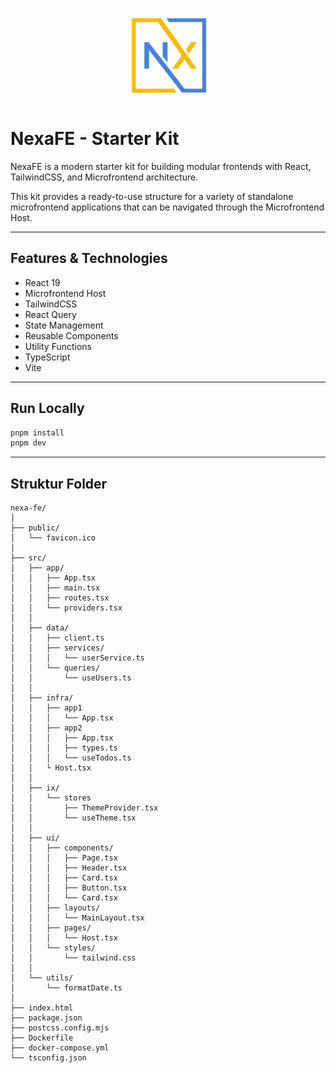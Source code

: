 <p align="center">
  <img src="./public/assets/images/logo.png" alt="Nexa" width="150"/>
</p>

# NexaFE - Starter Kit

NexaFE is a modern starter kit for building modular frontends with React, TailwindCSS, and Microfrontend architecture.

This kit provides a ready-to-use structure for a variety of standalone microfrontend applications that can be navigated through the Microfrontend Host.

---

## Features & Technologies

- React 19
- Microfrontend Host
- TailwindCSS
- React Query
- State Management
- Reusable Components
- Utility Functions
- TypeScript
- Vite

---

## Run Locally

```bash
pnpm install
pnpm dev
```

---

## Struktur Folder

```
nexa-fe/
│
├── public/
│   └── favicon.ico
│
├── src/
│   ├── app/
│   │   ├── App.tsx
│   │   ├── main.tsx
│   │   ├── routes.tsx
│   │   └── providers.tsx
│   │
│   ├── data/
│   │   ├── client.ts
│   │   ├── services/
│   │   │   └── userService.ts
│   │   └── queries/
│   │       └── useUsers.ts
│   │
│   ├── infra/
│   │   ├── app1
│   │   │   └── App.tsx
│   │   ├── app2
│   │   │   ├── App.tsx
│   │   │   ├── types.ts
│   │   │   └── useTodos.ts
│   │   └ Host.tsx
│   │
│   ├── ix/
│   │   └── stores
│   │       ├── ThemeProvider.tsx
│   │       └── useTheme.tsx
│   │
│   ├── ui/
│   │   ├── components/
│   │   │   ├── Page.tsx
│   │   │   ├── Header.tsx
│   │   │   ├── Card.tsx
│   │   │   ├── Button.tsx
│   │   │   └── Card.tsx
│   │   ├── layouts/
│   │   │   └── MainLayout.tsx
│   │   ├── pages/ 
│   │   │   └── Host.tsx
│   │   └── styles/
│   │       └── tailwind.css
│   │
│   └── utils/
│       └── formatDate.ts
│
├── index.html
├── package.json
├── postcss.config.mjs
├── Dockerfile
├── docker-compose.yml
└── tsconfig.json
````